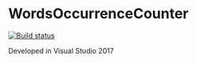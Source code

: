 # WordsOccurrenceCounter

[![Build status](https://ci.appveyor.com/api/projects/status/0tx1f5e29avmma6c?svg=true)](https://ci.appveyor.com/project/OlexandrTymoshenko/wordsoccurrencecounter)

Developed in Visual Studio 2017
